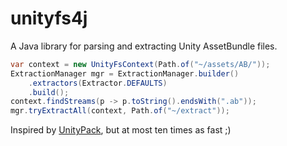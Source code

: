 # unityfs4j
A Java library for parsing and extracting Unity AssetBundle files.

```java
var context = new UnityFsContext(Path.of("~/assets/AB/"));
ExtractionManager mgr = ExtractionManager.builder()
    .extractors(Extractor.DEFAULTS)
    .build();
context.findStreams(p -> p.toString().endsWith(".ab"));
mgr.tryExtractAll(context, Path.of("~/extract"));
```
Inspired by [UnityPack](https://github.com/HearthSim/UnityPack), but at most ten times as fast ;)
